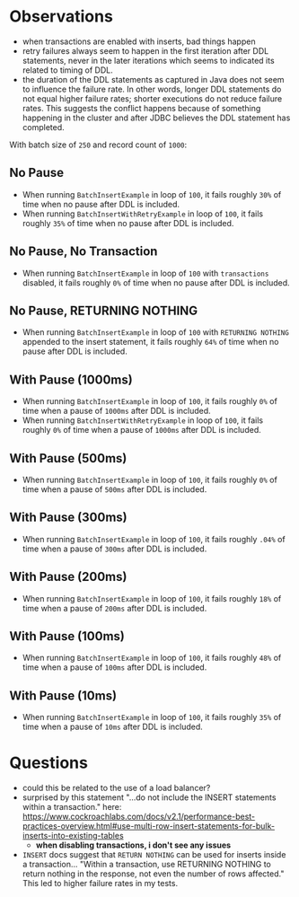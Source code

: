# Observations

* when transactions are enabled with inserts, bad things happen
* retry failures always seem to happen in the first iteration after DDL statements, never in the later iterations which seems to indicated its related to timing of DDL.
* the duration of the DDL statements as captured in Java does not seem to influence the failure rate. In other words, longer DDL statements do not equal higher failure rates; shorter executions do not reduce failure rates.  This suggests the conflict happens because of something happening in the cluster and after JDBC believes the DDL statement has completed.

With batch size of `250` and record count of `1000`:

## No Pause
* When running `BatchInsertExample` in loop of `100`, it fails roughly `30%` of time when no pause after DDL is included.
* When running `BatchInsertWithRetryExample` in loop of `100`, it fails roughly `35%` of time when no pause after DDL is included.

## No Pause, No Transaction
* When running `BatchInsertExample` in loop of `100` with `transactions` disabled, it fails roughly `0%` of time when no pause after DDL is included.

## No Pause, RETURNING NOTHING
* When running `BatchInsertExample` in loop of `100` with `RETURNING NOTHING` appended to the insert statement, it fails roughly `64%` of time when no pause after DDL is included.

## With Pause (1000ms)
* When running `BatchInsertExample` in loop of `100`, it fails roughly `0%` of time when a pause of `1000ms` after DDL is included.
* When running `BatchInsertWithRetryExample` in loop of `100`, it fails roughly `0%` of time when a pause of `1000ms` after DDL is included.

## With Pause (500ms)
* When running `BatchInsertExample` in loop of `100`, it fails roughly `0%` of time when a pause of `500ms` after DDL is included.

## With Pause (300ms)
* When running `BatchInsertExample` in loop of `100`, it fails roughly `.04%` of time when a pause of `300ms` after DDL is included.

## With Pause (200ms)
* When running `BatchInsertExample` in loop of `100`, it fails roughly `18%` of time when a pause of `200ms` after DDL is included.

## With Pause (100ms)
* When running `BatchInsertExample` in loop of `100`, it fails roughly `48%` of time when a pause of `100ms` after DDL is included.

## With Pause (10ms)
* When running `BatchInsertExample` in loop of `100`, it fails roughly `35%` of time when a pause of `10ms` after DDL is included.

# Questions
* could this be related to the use of a load balancer?
* surprised by this statement "...do not include the INSERT statements within a transaction." here: https://www.cockroachlabs.com/docs/v2.1/performance-best-practices-overview.html#use-multi-row-insert-statements-for-bulk-inserts-into-existing-tables
    * __when disabling transactions, i don't see any issues__
* `INSERT` docs suggest that `RETURN NOTHING` can be used for inserts inside a transaction... "Within a transaction, use RETURNING NOTHING to return nothing in the response, not even the number of rows affected." This led to higher failure rates in my tests.